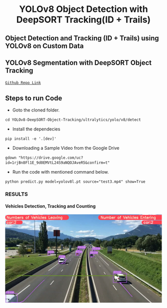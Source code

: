 <H1 align="center">
YOLOv8 Object Detection with DeepSORT Tracking(ID + Trails) </H1>

## Object Detection and Tracking (ID + Trails)  using YOLOv8 on Custom Data

## YOLOv8 Segmentation with DeepSORT Object Tracking

[`Github Repo Link`](https://github.com/MuhammadMoinFaisal/YOLOv8_Segmentation_DeepSORT_Object_Tracking.git)

## Steps to run Code


- Goto the cloned folder.
```
cd YOLOv8-DeepSORT-Object-Tracking/ultralytics/yolo/v8/detect
```
- Install the dependecies
```
pip install -e '.[dev]'
```
- Downloading a Sample Video from the Google Drive
```
gdown "https://drive.google.com/uc?id=1rjBn8Fl1E_9d0EMVtL24S9aNQOJAveR5&confirm=t"
```

- Run the code with mentioned command below.
```
python predict.py model=yolov8l.pt source="test3.mp4" show=True
```

### RESULTS

#### Vehicles Detection, Tracking and Counting 
![](./figure/figure1.png)

